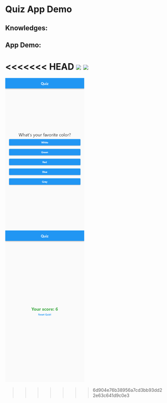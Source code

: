 # Quiz App Demo

## Knowledges:

## App Demo:

<<<<<<< HEAD
<img src ="/quiz_screen.png" height="480px"> <img src ="/result_screen.png" height="480px">
=======
<img src ="quiz_screen.png" height="480px">  <img src ="result_screen.png" height ="480px">
>>>>>>> 6d904e76b38956a7cd3bb93dd22e63c641d9c0e3



